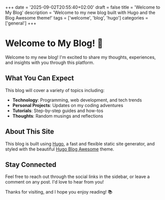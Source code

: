 +++
date = '2025-09-02T20:55:40+02:00'
draft = false
title = 'Welcome to My Blog'
description = 'Welcome to my new blog built with Hugo and the Blog Awesome theme!'
tags = ['welcome', 'blog', 'hugo']
categories = ['general']
+++

# Welcome to My Blog! 🎉

Welcome to my new blog! I'm excited to share my thoughts, experiences, and insights with you through this platform.

## What You Can Expect

This blog will cover a variety of topics including:

- **Technology**: Programming, web development, and tech trends
- **Personal Projects**: Updates on my coding adventures
- **Tutorials**: Step-by-step guides and how-tos
- **Thoughts**: Random musings and reflections

## About This Site

This blog is built using [Hugo](https://gohugo.io/), a fast and flexible static site generator, and styled with the beautiful [Hugo Blog Awesome](https://github.com/hugo-sid/hugo-blog-awesome) theme.

## Stay Connected

Feel free to reach out through the social links in the sidebar, or leave a comment on any post. I'd love to hear from you!

Thanks for visiting, and I hope you enjoy reading! 📚
